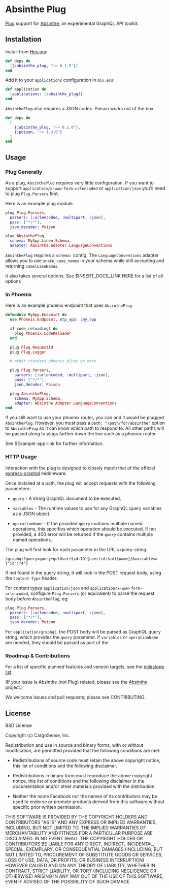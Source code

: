 # Absinthe Plug

[Plug](https://hex.pm/packages/plug) support for [Absinthe](https://hex.pm/packages/absinthe),
an experimental GraphQL API toolkit.

## Installation

Install from [Hex.pm](https://hex.pm/packages/absinthe_plug):

```elixir
def deps do
  [{:absinthe_plug, "~> 0.1.0"}]
end
```

Add it to your `applications` configuration in `mix.exs`:

```elixir
def application do
  [applications: [:absinthe_plug]]
end
```

`AbsinthePlug` also requires a JSON codec. Poison works out of the box.

```elixir
def deps do
  [
    {:absinthe_plug, "~> 0.1.0"},
    {:poison, "~> 1.3.0"}
  ]
end
```

## Usage

### Plug Generally

As a plug, `AbsinthePlug` requires very little configuration. If you want to support
`application/x-www-form-urlencoded` or `application/json` you'll need to plug
`Plug.Parsers` first.

Here is an example plug module.

```elixir
plug Plug.Parsers,
  parsers: [:urlencoded, :multipart, :json],
  pass: ["*/*"],
  json_decoder: Poison

plug AbsinthePlug,
  schema: MyApp.Linen.Schema,
  adapter: Absinthe.Adapter.LanguageConventions
```

`AbsinthePlug` requires a `schema:` config. The `LanguageConventions` adapter
allows you to use `snake_case_names` in your schema while still accepting and
returning `camelCaseNames`.

It also takes several options. See $INSERT_DOCS_LINK HERE for a list of all options

### In Phoenix
Here is an example phoenix endpoint that uses `AbsinthePlug`

```elixir
defmodule MyApp.Endpoint do
  use Phoenix.Endpoint, otp_app: :my_app

  if code_reloading? do
    plug Phoenix.CodeReloader
  end

  plug Plug.RequestId
  plug Plug.Logger

  # other standard phoenix plugs go here

  plug Plug.Parsers,
    parsers: [:urlencoded, :multipart, :json],
    pass: ["*/*"],
    json_decoder: Poison

  plug AbsinthePlug,
    schema: MyApp.Schema,
    adapter: Absinthe.Adapter.LanguageConventions
end
```
If you still want to use your phoenix router, you can and it would be plugged
`AbsinthePlug`. However, you must pass a `path: "/path/for/absinthe"` option to
`AbsinthePlug` so it can know which path to respond to. All other paths will be
passed along to plugs farther down the line such as a phoenix router

See $Example-app-link for further information.

### HTTP Usage

Interaction with the plug is designed to closely match that of the official
[express-graphql](https://github.com/graphql/express-graphql) middleware.

Once installed at a path, the plug will accept requests with the
following parameters:

  * `query` - A string GraphQL document to be executed.

  * `variables` - The runtime values to use for any GraphQL query variables
    as a JSON object.

  * `operationName` - If the provided `query` contains multiple named
    operations, this specifies which operation should be executed. If not
    provided, a 400 error will be returned if the `query` contains multiple
    named operations.

The plug will first look for each parameter in the URL's query-string:

```
/graphql?query=query+getUser($id:ID){user(id:$id){name}}&variables={"id":"4"}
```

If not found in the query string, it will look in the POST request body, using
the `Content-Type` header.

For content types `application/json` and `application/x-www-form-urlencoded`,
configure `Plug.Parsers` (or equivalent) to parse the request body before `AbsinthePlug`, eg:

```elixir
plug Plug.Parsers,
  parsers: [:urlencoded, :multipart, :json],
  pass: ["*/*"],
  json_decoder: Poison
```

For `application/graphql`, the POST body will be parsed as GraphQL query string,
which provides the `query` parameter. If `variables` or `operationName` are
needed, they should be passed as part of the

### Roadmap & Contributions

For a list of specific planned features and version targets, see the
[milestone list](https://github.com/CargoSense/absinthe-plug/milestones).

(If your issue is Absinthe (not Plug) related, please see the
[Absinthe](https://github.com/CargoSense/absinthe) project.)

We welcome issues and pull requests; please see CONTRIBUTING.

## License

BSD License

Copyright (c) CargoSense, Inc.

Redistribution and use in source and binary forms, with or without modification,
are permitted provided that the following conditions are met:

 * Redistributions of source code must retain the above copyright notice, this
   list of conditions and the following disclaimer.

 * Redistributions in binary form must reproduce the above copyright notice,
   this list of conditions and the following disclaimer in the documentation
   and/or other materials provided with the distribution.

 * Neither the name Facebook nor the names of its contributors may be used to
   endorse or promote products derived from this software without specific
   prior written permission.

THIS SOFTWARE IS PROVIDED BY THE COPYRIGHT HOLDERS AND CONTRIBUTORS "AS IS" AND
ANY EXPRESS OR IMPLIED WARRANTIES, INCLUDING, BUT NOT LIMITED TO, THE IMPLIED
WARRANTIES OF MERCHANTABILITY AND FITNESS FOR A PARTICULAR PURPOSE ARE
DISCLAIMED. IN NO EVENT SHALL THE COPYRIGHT HOLDER OR CONTRIBUTORS BE LIABLE FOR
ANY DIRECT, INDIRECT, INCIDENTAL, SPECIAL, EXEMPLARY, OR CONSEQUENTIAL DAMAGES
(INCLUDING, BUT NOT LIMITED TO, PROCUREMENT OF SUBSTITUTE GOODS OR SERVICES;
LOSS OF USE, DATA, OR PROFITS; OR BUSINESS INTERRUPTION) HOWEVER CAUSED AND ON
ANY THEORY OF LIABILITY, WHETHER IN CONTRACT, STRICT LIABILITY, OR TORT
(INCLUDING NEGLIGENCE OR OTHERWISE) ARISING IN ANY WAY OUT OF THE USE OF THIS
SOFTWARE, EVEN IF ADVISED OF THE POSSIBILITY OF SUCH DAMAGE.
